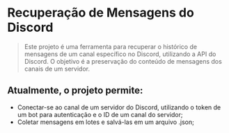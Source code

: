 # Recuperação de Mensagens do Discord
>Este projeto é uma ferramenta para recuperar o histórico de mensagens de um canal específico no Discord, utilizando a API do Discord. O objetivo é a preservação do conteúdo de mensagens dos canais de um servidor. 

## Atualmente, o projeto permite:

- Conectar-se ao canal de um servidor do Discord, utilizando o token de um bot para autenticação e o ID de um canal do servidor;
- Coletar mensagens em lotes e salvá-las em um arquivo .json;

